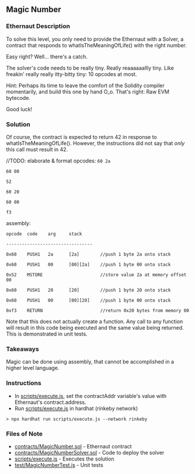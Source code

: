 ## Magic Number

### Ethernaut Description
To solve this level, you only need to provide the Ethernaut with a Solver, a contract that responds to whatIsTheMeaningOfLife() with the right number.

Easy right? Well... there's a catch.

The solver's code needs to be really tiny. Really reaaaaaallly tiny. Like freakin' really really itty-bitty tiny: 10 opcodes at most.

Hint: Perhaps its time to leave the comfort of the Solidity compiler momentarily, and build this one by hand O_o. That's right: Raw EVM bytecode.

Good luck!

### Solution 
Of course, the contract is expected to return 42 in response to whatIsTheMeaningOfLife(). However, the instructions did not say that _only_ this call must result in 42. 

//TODO: elaborate & format 
opcodes: 
`60 2a `

`60 00 `

`52 `

`60 20 `

`60 00 `

`f3 `

assembly: 

`opcode  code    arg     stack`

`---------------------------------`

`0x60    PUSH1   2a      [2a]        //push 1 byte 2a onto stack`

`0x60    PUSH1   00      [00][2a]    //push 1 byte 00 onto stack `

`0x52    MSTORE                      //store value 2a at memory offset 00`

`0x60    PUSH1   20      [20]        //push 1 byte 20 onto stack`

`0x60    PUSH1   00      [00][20]    //push 1 byte 00 onto stack`

`0xf3    RETURN                      //return 0x20 bytes from memory 00    `

Note that this does not actually create a function. Any call to any function will result in this code being executed and the same value being returned. This is demonstrated in unit tests. 

### Takeaways
Magic can be done using assembly, that cannot be accomplished in a higher level language. 

### Instructions
- In [scripts/execute.js](scripts/execute.js), set the contractAddr variable's value with Ethernaut's contract.address. 
- Run [scripts/execute.js](scripts/execute.js) in hardhat (rinkeby network)

`> npx hardhat run scripts/execute.js --network rinkeby`

### Files of Note
- [contracts/MagicNumber.sol](contracts/MagicNumber.sol) - Ethernaut contract 
- [contracts/MagicNumberSolver.sol](contracts/MagicNumberSolver.sol) - Code to deploy the solver 
- [scripts/execute.js](scripts/execute.js) - Executes the solution 
- [test/MagicNumberTest.js](test/MagicNumberTest.js) - Unit tests 
